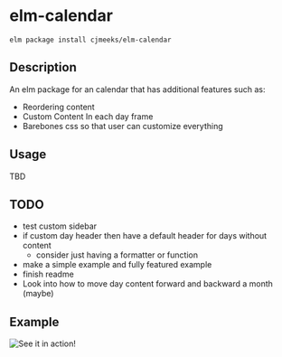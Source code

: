 # elm-calendar

```shell
elm package install cjmeeks/elm-calendar
```

## Description
An elm package for an calendar that has additional features such as:
* Reordering content
* Custom Content In each day frame
* Barebones css so that user can customize everything


## Usage

TBD


## TODO

* test custom sidebar
* if custom day header then have a default header for days without content
  * consider just having a formatter or function
* make a simple example and fully featured example
* finish readme
* Look into how to move day content forward and backward a month (maybe)

## Example
![See it in action!](https://i.gyazo.com/93b1460787732710eb21e3e2a4cc96cd.gif)